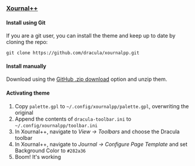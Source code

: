 ### [Xournal++](https://xournalpp.github.io)

#### Install using Git

If you are a git user, you can install the theme and keep up to date by cloning the repo:

    git clone https://github.com/dracula/xournalpp.git

#### Install manually

Download using the [GitHub .zip download](https://github.com/dracula/xournalpp/archive/master.zip) option and unzip them.

#### Activating theme

1. Copy `palette.gpl` to `~/.config/xournalpp/palette.gpl`, overwriting the original
2. Append the contents of `dracula-toolbar.ini` to `~/.config/xournalpp/toolbar.ini`
3. In Xournal++, navigate to *View -> Toolbars* and choose the Dracula toolbar
4. In Xournal++, navigate to *Journal -> Configure Page Template* and set Background Color to `#282a36`
5. Boom! It's working
